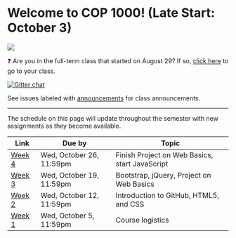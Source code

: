 # Welcome to COP 1000! (Late Start: October 3)

![](http://i.giphy.com/F4w8zTcuwntv2.gif)

:question: Are you in the full-term class that started on August 29? If so, [click here](https://github.com/cop1000/cop1000#welcome-to-cop-1000-full-term) to go to your class.

[![Gitter chat](https://badges.gitter.im/valencia-cop1000/Lobby.png)](https://gitter.im/valencia-cop1000/Lobby)

See issues labeled with [announcements](https://github.com/cop1000/cop1000/issues?q=is%3Aissue+is%3Aopen+label%3Aannouncements+label%3Alate-start) for class announcements.

---

The schedule on this page will update throughout the semester with new assignments as they become available.

Link              | Due by                    | Topic
---               | ---                       | ---
[Week 4](/week-4) | Wed, October 26, 11:59pm  | Finish Project on Web Basics, start JavaScript
[Week 3](/week-3) | Wed, October 19, 11:59pm  | Bootstrap, jQuery, Project on Web Basics
[Week 2](/week-2) | Wed, October 12, 11:59pm  | Introduction to GitHub, HTML5, and CSS
[Week 1](/week-1) | Wed, October 5, 11:59pm   | Course logistics

